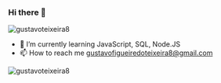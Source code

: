 ### Hi there 👋

<p align="left"> <img src="https://komarev.com/ghpvc/?username=gustavoteixeira8" alt="gustavoteixeira8" /> </p>

- 🌱 I’m currently learning JavaScript, SQL, Node.JS
- 📫 How to reach me gustavofigueiredoteixeira8@gmail.com

<p align="left">
<img src="https://github-readme-stats.vercel.app/api?username=gustavoteixeira8&show_icons=true" alt="gustavoteixeira8"/> 
</p>
